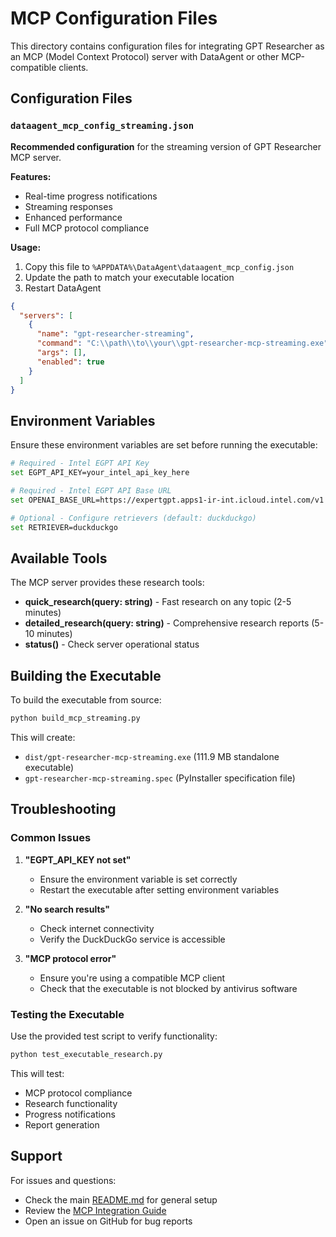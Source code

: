 # MCP Configuration Files

This directory contains configuration files for integrating GPT Researcher as an MCP (Model Context Protocol) server with DataAgent or other MCP-compatible clients.

## Configuration Files

### `dataagent_mcp_config_streaming.json`
**Recommended configuration** for the streaming version of GPT Researcher MCP server.

**Features:**
- Real-time progress notifications
- Streaming responses
- Enhanced performance
- Full MCP protocol compliance

**Usage:**
1. Copy this file to `%APPDATA%\DataAgent\dataagent_mcp_config.json`
2. Update the path to match your executable location
3. Restart DataAgent

```json
{
  "servers": [
    {
      "name": "gpt-researcher-streaming",
      "command": "C:\\path\\to\\your\\gpt-researcher-mcp-streaming.exe",
      "args": [],
      "enabled": true
    }
  ]
}
```

## Environment Variables

Ensure these environment variables are set before running the executable:

```bash
# Required - Intel EGPT API Key
set EGPT_API_KEY=your_intel_api_key_here

# Required - Intel EGPT API Base URL
set OPENAI_BASE_URL=https://expertgpt.apps1-ir-int.icloud.intel.com/v1

# Optional - Configure retrievers (default: duckduckgo)
set RETRIEVER=duckduckgo
```

## Available Tools

The MCP server provides these research tools:

- **quick_research(query: string)** - Fast research on any topic (2-5 minutes)
- **detailed_research(query: string)** - Comprehensive research reports (5-10 minutes)
- **status()** - Check server operational status

## Building the Executable

To build the executable from source:

```bash
python build_mcp_streaming.py
```

This will create:
- `dist/gpt-researcher-mcp-streaming.exe` (111.9 MB standalone executable)
- `gpt-researcher-mcp-streaming.spec` (PyInstaller specification file)

## Troubleshooting

### Common Issues

1. **"EGPT_API_KEY not set"**
   - Ensure the environment variable is set correctly
   - Restart the executable after setting environment variables

2. **"No search results"**
   - Check internet connectivity
   - Verify the DuckDuckGo service is accessible

3. **"MCP protocol error"**
   - Ensure you're using a compatible MCP client
   - Check that the executable is not blocked by antivirus software

### Testing the Executable

Use the provided test script to verify functionality:

```bash
python test_executable_research.py
```

This will test:
- MCP protocol compliance
- Research functionality
- Progress notifications
- Report generation

## Support

For issues and questions:
- Check the main [README.md](README.md) for general setup
- Review the [MCP Integration Guide](https://docs.gptr.dev/docs/gpt-researcher/retrievers/mcp-configs)
- Open an issue on GitHub for bug reports